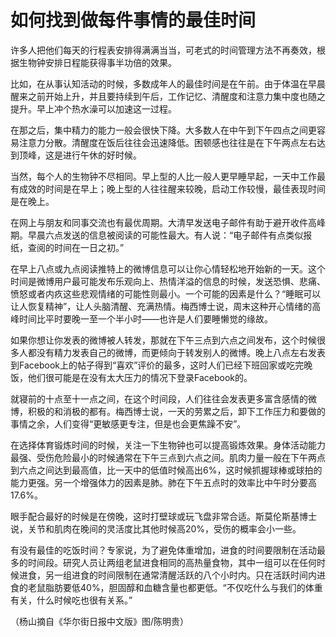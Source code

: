 # 如何找到做每件事情的最佳时间

许多人把他们每天的行程表安排得满满当当，可老式的时间管理方法不再奏效，根据生物钟安排日程能获得事半功倍的效果。

比如，在从事认知活动的时候，多数成年人的最佳时间是在午前。由于体温在早晨醒来之前开始上升，并且要持续到午后，工作记忆、清醒度和注意力集中度也随之提升。早上冲个热水澡可以加速这一过程。

在那之后，集中精力的能力一般会很快下降。大多数人在中午到下午四点之间更容易注意力分散。清醒度在饭后往往会迅速降低。困顿感也往往是在下午两点左右达到顶峰，这是进行午休的好时候。

当然，每个人的生物钟不尽相同。早上型的人比一般人更早睡早起，一天中工作最有成效的时间是在早上；晚上型的人往往醒来较晚，启动工作较慢，最佳表现时间是在晚上。

在网上与朋友和同事交流也有最优周期。大清早发送电子邮件有助于避开收件高峰期。早晨六点发送的信息被阅读的可能性最大。有人说：“电子邮件有点类似报纸，查阅的时间在一日之初。”

在早上八点或九点阅读推特上的微博信息可以让你心情轻松地开始新的一天。这个时间是微博用户最可能发布乐观向上、热情洋溢的信息的时候，发送恐惧、悲痛、愤怒或者内疚这些悲观情绪的可能性则最小。一个可能的因素是什么？“睡眠可以让人恢复精神”，让人头脑清醒、充满热情。梅西博士说，周末这种开心情绪的高峰时间比平时要晚一至一个半小时——也许是人们要睡懒觉的缘故。

如果你想让你发表的微博被人转发，那就在下午三点到六点之间发布，这个时候很多人都没有精力发表自己的微博，而更倾向于转发别人的微博。晚上八点左右发表到Facebook上的帖子得到“喜欢”评价的最多，这时人们已经下班回家或吃完晚饭，他们很可能是在没有太大压力的情况下登录Facebook的。

就寝前的十点至十一点之间，在这个时间段，人们往往会发表更多富含感情的微博，积极的和消极的都有。梅西博士说，一天的劳累之后，卸下工作压力和要做的事情之余，人们变得“更敏感更专注，但是也会更焦躁不安”。

在选择体育锻炼时间的时候，关注一下生物钟也可以提高锻炼效果。身体活动能力最强、受伤危险最小的时候通常在下午三点到六点之间。肌肉力量一般在下午两点到六点之间达到最高值，比一天中的低值时候高出6%，这时候抓握球棒或球拍的能力更强。另一个增强体力的因素是肺。肺在下午五点时的效率比中午时分要高17.6%。

眼手配合最好的时候是在傍晚，这时打壁球或玩飞盘非常合适。斯莫伦斯基博士说，关节和肌肉在晚间的灵活度比其他时候高20%，受伤的概率会小一些。

有没有最佳的吃饭时间？专家说，为了避免体重增加，进食的时间要限制在活动最多的时间段。研究人员让两组老鼠进食相同的高热量食物，其中一组可以在任何时候进食，另一组进食的时间限制在通常清醒活跃的八个小时内。只在活跃时间内进食的老鼠脂肪要低40%，胆固醇和血糖含量也都更低。“不仅吃什么与我们的体重有关，什么时候吃也很有关系。”

（杨山摘自《华尔街日报中文版》图/陈明贵）